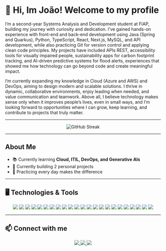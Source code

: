 # 👋 Hi, Im João! Welcome to my profile  

I’m a second-year Systems Analysis and Development student at FIAP, building my journey with curiosity and dedication. I’ve gained hands-on experience with front-end and back-end development using Java (Spring and Quarkus), Python, TypeScript, React, Next.js, MySQL, and  API development, while also practicing Git for version control and applying clean code principles. My projects have included APIs REST, accessibility tools for visually impaired people, sustainability apps for carbon footprint tracking, and AI-driven predictive systems for flood alerts, experiences that showed me how technology can go beyond code and create meaningful impact.  

I’m currently expanding my knowledge in Cloud (Azure and AWS) and DevOps, aiming to design modern and scalable solutions. I thrive in dynamic, collaborative environments, enjoy leading when needed, and value communication and teamwork. Above all, I believe technology makes sense only when it improves people’s lives, even in small ways, and I’m looking forward to opportunities where I can grow, keep learning, and contribute to projects that truly matter.  

---

<div align="center">

<!-- Streak (contribution days) -->
![GitHub Streak](https://streak-stats.demolab.com?user=joaoGFG&theme=radical&hide_border=false)

</div>

---

## About Me
- 📚 Currently learning **Cloud, ITIL, DevOps, and Generative AIs**  
- 🌱 Currently building 2 personal projects  
- 🎯 Practicing every day makes the difference  

---

## 🖥️ Technologies & Tools  

<div align="center">

<!-- Linha 1 -->
<img src="https://img.shields.io/badge/Git-black?style=flat-square&logo=git&logoColor=F05032"/>  
<img src="https://img.shields.io/badge/Linux-black?style=flat-square&logo=linux&logoColor=FCC624"/>  
<img src="https://img.shields.io/badge/Figma-black?style=flat-square&logo=figma&logoColor=F24E1E"/>  
<img src="https://img.shields.io/badge/Docker-black?style=flat-square&logo=docker&logoColor=2496ED"/>  
<img src="https://img.shields.io/badge/VirtualBox-black?style=flat-square&logo=virtualbox&logoColor=183A61"/>  

<!-- Linha 2 -->
<img src="https://img.shields.io/badge/SQL-black?style=flat-square&logo=postgresql&logoColor=336791"/>  
<img src="https://img.shields.io/badge/Python-black?style=flat-square&logo=python&logoColor=3776AB"/>  
<img src="https://img.shields.io/badge/Java-black?style=flat-square&logo=openjdk&logoColor=ED8B00"/>  
<img src="https://img.shields.io/badge/Spring%20Boot-black?style=flat-square&logo=springboot&logoColor=6DB33F"/>  
<img src="https://img.shields.io/badge/TypeScript-black?style=flat-square&logo=typescript&logoColor=3178C6"/>  
<img src="https://img.shields.io/badge/JavaScript-black?style=flat-square&logo=javascript&logoColor=F7DF1E"/>  

<!-- Linha 3 -->
<img src="https://img.shields.io/badge/.NET-black?style=flat-square&logo=dotnet&logoColor=512BD4"/>  
<img src="https://img.shields.io/badge/C%23-black?style=flat-square&logo=csharp&logoColor=239120"/>  
<img src="https://img.shields.io/badge/React-black?style=flat-square&logo=react&logoColor=61DAFB"/>  
<img src="https://img.shields.io/badge/React%20Native-black?style=flat-square&logo=react&logoColor=61DAFB"/>  
<img src="https://img.shields.io/badge/Next.js-black?style=flat-square&logo=nextdotjs&logoColor=white"/>  

<!-- Linha 4 - Novas skills -->
<img src="https://img.shields.io/badge/AWS-black?style=flat-square&logo=amazonaws&logoColor=FF9900"/>  
<img src="https://img.shields.io/badge/Cloud-black?style=flat-square&logo=icloud&logoColor=white"/>  
<img src="https://img.shields.io/badge/Quarkus-black?style=flat-square&logo=quarkus&logoColor=4695EB"/>  
<img src="https://img.shields.io/badge/Pandas-black?style=flat-square&logo=pandas&logoColor=150458"/>  
<img src="https://img.shields.io/badge/Scikit--Learn-black?style=flat-square&logo=scikitlearn&logoColor=F7931E"/>  
<img src="https://img.shields.io/badge/TensorFlow-black?style=flat-square&logo=tensorflow&logoColor=FF6F00"/>  
<img src="https://img.shields.io/badge/PyTorch-black?style=flat-square&logo=pytorch&logoColor=EE4C2C"/>  

</div>

---

## 📫 Connect with me  

<div align="center">

<a href="https://www.linkedin.com/in/joao-gabriel-fuchs-grecco/" target="_blank">
  <img src="https://img.shields.io/badge/LinkedIn-0077B5?style=for-the-badge&logo=linkedin&logoColor=white"/>
</a>

<a href="mailto:joaogabrielfg10@gmail.com" target="_blank">
  <img src="https://img.shields.io/badge/Gmail-D14836?style=for-the-badge&logo=gmail&logoColor=white"/>
</a>

<a href="https://portifolio-joaogabrielfg.vercel.app/" target="_blank">
  <img src="https://img.shields.io/badge/Portfólio-000000?style=for-the-badge&logo=vercel&logoColor=white"/>
</a>

</div>
